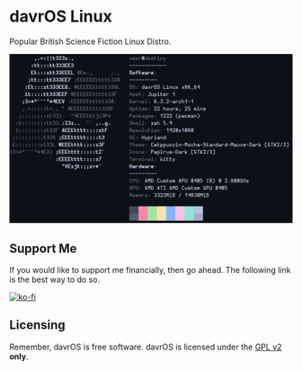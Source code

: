 # davrOS Linux
Popular British Science Fiction Linux Distro.

![neofetch output](https://github.com/davrOS-Linux/davrOS/blob/main/images/showcase/neofetch_v3.png?raw=true)

## Support Me
If you would like to support me financially, then go ahead. The following link is the best way to do so.

[![ko-fi](https://ko-fi.com/img/githubbutton_sm.svg)](https://ko-fi.com/W7W8DSYQB)


## Licensing
Remember, davrOS is free software.
davrOS is licensed under the [GPL v2](https://www.gnu.org/licenses/old-licenses/gpl-2.0.html) <b>only</b>.
